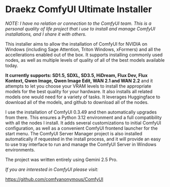 # Draekz ComfyUI Ultimate Installer

_NOTE: I have no relation or connection to the ComfyUI team. This is a personal quality of life project that i use to install and manage ComfyUI installations, and I share it with others._

This installer aims to allow the installation of ComfyUI for NVIDIA on Windows (including Sage Attention, Triton Windows, xFormers) and all the accellerations enabled out of the box. It supports installing commonly used nodes, as well as multiple levels of quality of all of the best models available today.

**It currently supports: SD1.5, SDXL, SD3.5, HiDream, Flux Dev, Flux Kontext, Qwen Image, Qwen Image Edit, WAN 2.1 and WAN 2.2** and it attempts to let you choose your VRAM levels to install the appropriate models for the best quality for your hardware. It also installs all related models one would need for a variety of tasks. It leverages Huggingface to download all of the models, and github to download all of the nodes.

I use the installation of ComfyUI 0.3.49 and then automatically upgrades from there. This ensures a Python 3.12 environment and a full compatibility with all the nodes I install. It adds several customizations to initial ComfyUI configuration, as well as a convenient ComfyUI frontend launcher for the start menu. The ComfyUI Server Manager project is also installed automatically if requested in the install process, and it will provide an easy to use tray interface to run and manage the ComfyUI Server in Windows environments.

The project was written entirely using Gemini 2.5 Pro.

_If you are interested in ComfyUI please visit:_

https://github.com/comfyanonymous/ComfyUI
